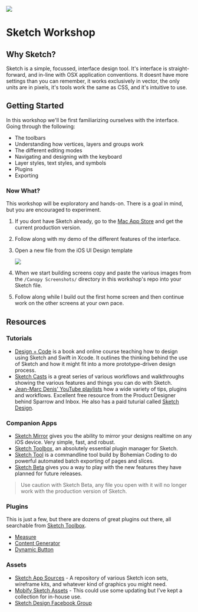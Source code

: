 ![](https://cloudup.com/cdutfSdL6hF+)

# Sketch Workshop

## Why Sketch?
Sketch is a simple, focussed, interface design tool. It's interface is straight-forward, and in-line with OSX application conventions. It doesnt have more settings than you can remember, it works exclusively in vector, the only units are in pixels, it's tools work the same as CSS, and it's intuitive to use.

## Getting Started
In this workshop we'll be first familiarizing ourselves with the interface. Going through the following:
- The toolbars
- Understanding how vertices, layers and groups work
- The different editing modes
- Navigating and designing with the keyboard
- Layer styles, text styles, and symbols
- Plugins
- Exporting

### Now What?
This workshop will be exploratory and hands-on. There is a goal in mind, but you are encouraged to experiment.

1. If you dont have Sketch already, go to the [Mac App Store](https://itunes.apple.com/ca/app/sketch-3/id852320343?mt=12) and get the current production version.
1. Follow along with my demo of the different features of the interface.
1. Open a new file from the iOS UI Design template

    ![](https://cloudup.com/cwsc4RAHyEQ+)

1. When we start building screens copy and paste the various images from the `/Canopy Screenshots/` directory in this workshop's repo into your Sketch file.
1. Follow along while I build out the first home screen and then continue work on the other screens at your own pace.

## Resources

### Tutorials
- [Design + Code](https://designcode.io) is a book and online course teaching how to design using Sketch and Swift in Xcode. It outlines the thinking behind the use of Sketch and how it might fit into a more prototype-driven design process.
- [Sketch Casts](http://www.sketchcasts.net) is a great series of various workflows and walkthroughs showing the various features and things you can do with Sketch.
- [Jean-Marc Denis' YouTube playlists](https://www.youtube.com/channel/UCU8W5R6NAX0LMa-0qR3Tzhg/playlists) how a wide variety of tips, plugins and workflows. Excellent free resource from the Product Designer behind Sparrow and Inbox. He also has a paid tuturial called [Sketch Design](http://sketchdesign.io).

### Companion Apps
- [Sketch Mirror](http://www.bohemiancoding.com/sketch/mirror/buy) gives you the ability to mirror your designs realtime on any iOS device. Very simple, fast, and robust.
- [Sketch Toolbox](http://sketchtoolbox.com), an absolutely essential plugin manager for Sketch.
- [Sketch Tool](http://bohemiancoding.com/sketch/tool/) is a commandline tool build by Bohemian Coding to do powerful automated batch exporting of pages and slices.
- [Sketch Beta](http://www.bohemiancoding.com/sketch/beta/) gives you a way to play with the new features they have planned for future releases.
> Use caution with Sketch Beta, any file you open with it will no longer work with the production version of Sketch.

### Plugins
This is just a few, but there are dozens of great plugins out there, all searchable from [Sketch Toolbox](http://sketchtoolbox.com).
- [Measure](https://github.com/utom/sketch-measure)
- [Content Generator](https://github.com/timuric/Content-generator-sketch-plugin)
- [Dynamic Button](https://github.com/ddwht/sketch-dynamic-button)

### Assets
- [Sketch App Sources](http://www.sketchappsources.com) - A repository of various Sketch icon sets, wireframe kits, and whatever kind of graphics you might need.
- [Mobify Sketch Assets](https://www.dropbox.com/sh/3trhv3z494jtzof/AAC-CqiOiqsgxiOI7gwtcrdOa?dl=0) - This could use some updating but I've kept a collection for in-house use.
- [Sketch Design Facebook Group](https://www.facebook.com/groups/sketchdesignio/)
